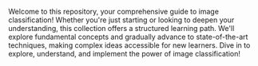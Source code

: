 Welcome to this repository, your comprehensive guide to image classification! 
Whether you're just starting or looking to deepen your understanding, this collection offers a structured learning path. 
We'll explore fundamental concepts and gradually advance to state-of-the-art techniques, making complex ideas accessible for new learners. 
Dive in to explore, understand, and implement the power of image classification!
